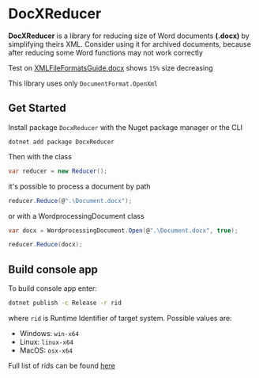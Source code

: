 # DocXReducer

**DocXReducer** is a library for reducing size of Word documents **(.docx)** by simplifying theirs XML. Consider using it for archived documents, because after reducing some Word functions may not work correctly

Test on [XMLFileFormatsGuide.docx](https://github.com/QCplus/DocXReducer/blob/c974630f19d5ca430a881a89f13dd6917b47cba2/TestFiles/XMLFileFormatsGuide.docx) shows `15%` size decreasing

This library uses only `DocumentFormat.OpenXml`

## Get Started

Install package `DocxReducer` with the Nuget package manager or the CLI

```
dotnet add package DocxReducer
```

Then with the class
```cs
var reducer = new Reducer();
```

it's possible to process a document by path

```cs
reducer.Reduce(@".\Document.docx");
```

or with a WordprocessingDocument class
```cs
var docx = WordprocessingDocument.Open(@".\Document.docx", true);

reducer.Reduce(docx);
```

## Build console app

To build console app enter:

```bash
dotnet publish -c Release -r rid
```

where `rid` is Runtime Identifier of target system. Possible values are:

- Windows: `win-x64`
- Linux: `linux-x64`
- MacOS: `osx-x64`

Full list of rids can be found [here](https://github.com/dotnet/runtime/blob/main/src/libraries/Microsoft.NETCore.Platforms/src/runtime.json)
